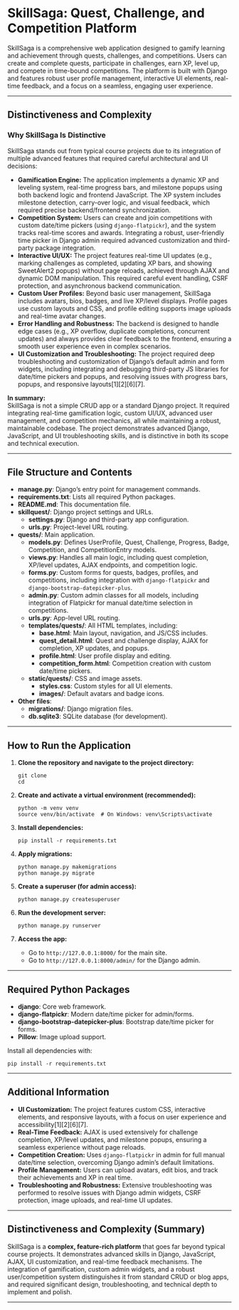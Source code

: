 
# SkillSaga: Quest, Challenge, and Competition Platform

SkillSaga is a comprehensive web application designed to gamify learning and achievement through quests, challenges, and competitions. Users can create and complete quests, participate in challenges, earn XP, level up, and compete in time-bound competitions. The platform is built with Django and features robust user profile management, interactive UI elements, real-time feedback, and a focus on a seamless, engaging user experience.

---

## Distinctiveness and Complexity

### Why SkillSaga Is Distinctive

SkillSaga stands out from typical course projects due to its integration of multiple advanced features that required careful architectural and UI decisions:

- **Gamification Engine:** The application implements a dynamic XP and leveling system, real-time progress bars, and milestone popups using both backend logic and frontend JavaScript. The XP system includes milestone detection, carry-over logic, and visual feedback, which required precise backend/frontend synchronization.
- **Competition System:** Users can create and join competitions with custom date/time pickers (using `django-flatpickr`), and the system tracks real-time scores and awards. Integrating a robust, user-friendly time picker in Django admin required advanced customization and third-party package integration.
- **Interactive UI/UX:** The project features real-time UI updates (e.g., marking challenges as completed, updating XP bars, and showing SweetAlert2 popups) without page reloads, achieved through AJAX and dynamic DOM manipulation. This required careful event handling, CSRF protection, and asynchronous backend communication.
- **Custom User Profiles:** Beyond basic user management, SkillSaga includes avatars, bios, badges, and live XP/level displays. Profile pages use custom layouts and CSS, and profile editing supports image uploads and real-time avatar changes.
- **Error Handling and Robustness:** The backend is designed to handle edge cases (e.g., XP overflow, duplicate completions, concurrent updates) and always provides clear feedback to the frontend, ensuring a smooth user experience even in complex scenarios.
- **UI Customization and Troubleshooting:** The project required deep troubleshooting and customization of Django’s default admin and form widgets, including integrating and debugging third-party JS libraries for date/time pickers and popups, and resolving issues with progress bars, popups, and responsive layouts[1][2][6][7].

**In summary:**  
SkillSaga is not a simple CRUD app or a standard Django project. It required integrating real-time gamification logic, custom UI/UX, advanced user management, and competition mechanics, all while maintaining a robust, maintainable codebase. The project demonstrates advanced Django, JavaScript, and UI troubleshooting skills, and is distinctive in both its scope and technical execution.

---

## File Structure and Contents

- **manage.py**: Django’s entry point for management commands.
- **requirements.txt**: Lists all required Python packages.
- **README.md**: This documentation file.
- **skillquest/**: Django project settings and URLs.
  - **settings.py**: Django and third-party app configuration.
  - **urls.py**: Project-level URL routing.
- **quests/**: Main application.
  - **models.py**: Defines UserProfile, Quest, Challenge, Progress, Badge, Competition, and CompetitionEntry models.
  - **views.py**: Handles all main logic, including quest completion, XP/level updates, AJAX endpoints, and competition logic.
  - **forms.py**: Custom forms for quests, badges, profiles, and competitions, including integration with `django-flatpickr` and `django-bootstrap-datepicker-plus`.
  - **admin.py**: Custom admin classes for all models, including integration of Flatpickr for manual date/time selection in competitions.
  - **urls.py**: App-level URL routing.
  - **templates/quests/**: All HTML templates, including:
    - **base.html**: Main layout, navigation, and JS/CSS includes.
    - **quest_detail.html**: Quest and challenge display, AJAX for completion, XP updates, and popups.
    - **profile.html**: User profile display and editing.
    - **competition_form.html**: Competition creation with custom date/time pickers.
  - **static/quests/**: CSS and image assets.
    - **styles.css**: Custom styles for all UI elements.
    - **images/**: Default avatars and badge icons.
- **Other files**:
  - **migrations/**: Django migration files.
  - **db.sqlite3**: SQLite database (for development).

---

## How to Run the Application

1. **Clone the repository and navigate to the project directory:**
   ```
   git clone 
   cd 
   ```

2. **Create and activate a virtual environment (recommended):**
   ```
   python -m venv venv
   source venv/bin/activate  # On Windows: venv\Scripts\activate
   ```

3. **Install dependencies:**
   ```
   pip install -r requirements.txt
   ```

4. **Apply migrations:**
   ```
   python manage.py makemigrations
   python manage.py migrate
   ```

5. **Create a superuser (for admin access):**
   ```
   python manage.py createsuperuser
   ```

6. **Run the development server:**
   ```
   python manage.py runserver
   ```

7. **Access the app:**
   - Go to `http://127.0.0.1:8000/` for the main site.
   - Go to `http://127.0.0.1:8000/admin/` for the Django admin.

---

## Required Python Packages

- **django**: Core web framework.
- **django-flatpickr**: Modern date/time picker for admin/forms.
- **django-bootstrap-datepicker-plus**: Bootstrap date/time picker for forms.
- **Pillow**: Image upload support.

Install all dependencies with:
```
pip install -r requirements.txt
```

---

## Additional Information

- **UI Customization:** The project features custom CSS, interactive elements, and responsive layouts, with a focus on user experience and accessibility[1][2][6][7].
- **Real-Time Feedback:** AJAX is used extensively for challenge completion, XP/level updates, and milestone popups, ensuring a seamless experience without page reloads.
- **Competition Creation:** Uses `django-flatpickr` in admin for full manual date/time selection, overcoming Django admin’s default limitations.
- **Profile Management:** Users can upload avatars, edit bios, and track their achievements and XP in real time.
- **Troubleshooting and Robustness:** Extensive troubleshooting was performed to resolve issues with Django admin widgets, CSRF protection, image uploads, and real-time UI updates.

---

## Distinctiveness and Complexity (Summary)

SkillSaga is a **complex, feature-rich platform** that goes far beyond typical course projects. It demonstrates advanced skills in Django, JavaScript, AJAX, UI customization, and real-time feedback mechanisms. The integration of gamification, custom admin widgets, and a robust user/competition system distinguishes it from standard CRUD or blog apps, and required significant design, troubleshooting, and technical depth to implement and polish.

---
